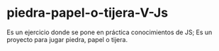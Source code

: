 # piedra-papel-o-tijera-V-Js
Es un ejercicio donde se pone en práctica conocimientos de JS; Es un proyecto para jugar piedra, papel o tijera.
